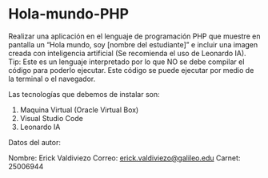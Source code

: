 # Hola-mundo-PHP

Realizar una aplicación en el lenguaje de programación PHP que muestre en pantalla un “Hola mundo, soy [nombre del estudiante]” e incluir una imagen creada con inteligencia artificial (Se recomienda el uso de Leonardo IA). Tip: Este es un lenguaje interpretado por lo que NO se debe compilar el código para poderlo ejecutar. Este código se puede ejecutar por medio de la terminal o el navegador.


Las tecnologías que debemos de instalar son:

1. Maquina Virtual (Oracle Virtual Box)
2. Visual Studio Code
3. Leonardo IA


Datos del autor:

Nombre: Erick Valdiviezo
Correo: erick.valdiviezo@galileo.edu
Carnet: 25006944
